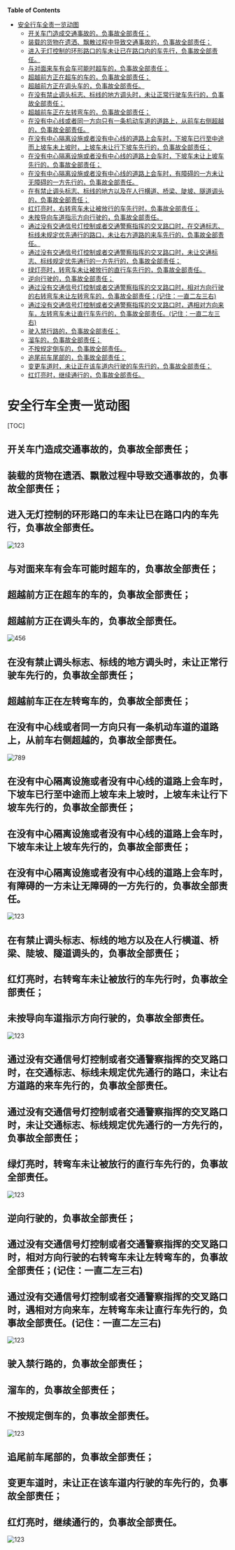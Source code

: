 <!-- START doctoc generated TOC please keep comment here to allow auto update -->
<!-- DON'T EDIT THIS SECTION, INSTEAD RE-RUN doctoc TO UPDATE -->
**Table of Contents**

- [安全行车全责一览动图](#%E5%AE%89%E5%85%A8%E8%A1%8C%E8%BD%A6%E5%85%A8%E8%B4%A3%E4%B8%80%E8%A7%88%E5%8A%A8%E5%9B%BE)
  - [开关车门造成交通事故的，负事故全部责任；](#%E5%BC%80%E5%85%B3%E8%BD%A6%E9%97%A8%E9%80%A0%E6%88%90%E4%BA%A4%E9%80%9A%E4%BA%8B%E6%95%85%E7%9A%84%E8%B4%9F%E4%BA%8B%E6%95%85%E5%85%A8%E9%83%A8%E8%B4%A3%E4%BB%BB)
  - [装载的货物在遗洒、飘散过程中导致交通事故的，负事故全部责任；](#%E8%A3%85%E8%BD%BD%E7%9A%84%E8%B4%A7%E7%89%A9%E5%9C%A8%E9%81%97%E6%B4%92%E9%A3%98%E6%95%A3%E8%BF%87%E7%A8%8B%E4%B8%AD%E5%AF%BC%E8%87%B4%E4%BA%A4%E9%80%9A%E4%BA%8B%E6%95%85%E7%9A%84%E8%B4%9F%E4%BA%8B%E6%95%85%E5%85%A8%E9%83%A8%E8%B4%A3%E4%BB%BB)
  - [进入无灯控制的环形路口的车未让已在路口内的车先行，负事故全部责任。](#%E8%BF%9B%E5%85%A5%E6%97%A0%E7%81%AF%E6%8E%A7%E5%88%B6%E7%9A%84%E7%8E%AF%E5%BD%A2%E8%B7%AF%E5%8F%A3%E7%9A%84%E8%BD%A6%E6%9C%AA%E8%AE%A9%E5%B7%B2%E5%9C%A8%E8%B7%AF%E5%8F%A3%E5%86%85%E7%9A%84%E8%BD%A6%E5%85%88%E8%A1%8C%E8%B4%9F%E4%BA%8B%E6%95%85%E5%85%A8%E9%83%A8%E8%B4%A3%E4%BB%BB)
  - [与对面来车有会车可能时超车的，负事故全部责任；](#%E4%B8%8E%E5%AF%B9%E9%9D%A2%E6%9D%A5%E8%BD%A6%E6%9C%89%E4%BC%9A%E8%BD%A6%E5%8F%AF%E8%83%BD%E6%97%B6%E8%B6%85%E8%BD%A6%E7%9A%84%E8%B4%9F%E4%BA%8B%E6%95%85%E5%85%A8%E9%83%A8%E8%B4%A3%E4%BB%BB)
  - [超越前方正在超车的车的，负事故全部责任；](#%E8%B6%85%E8%B6%8A%E5%89%8D%E6%96%B9%E6%AD%A3%E5%9C%A8%E8%B6%85%E8%BD%A6%E7%9A%84%E8%BD%A6%E7%9A%84%E8%B4%9F%E4%BA%8B%E6%95%85%E5%85%A8%E9%83%A8%E8%B4%A3%E4%BB%BB)
  - [超越前方正在调头车的，负事故全部责任。](#%E8%B6%85%E8%B6%8A%E5%89%8D%E6%96%B9%E6%AD%A3%E5%9C%A8%E8%B0%83%E5%A4%B4%E8%BD%A6%E7%9A%84%E8%B4%9F%E4%BA%8B%E6%95%85%E5%85%A8%E9%83%A8%E8%B4%A3%E4%BB%BB)
  - [在没有禁止调头标志、标线的地方调头时，未让正常行驶车先行的，负事故全部责任；](#%E5%9C%A8%E6%B2%A1%E6%9C%89%E7%A6%81%E6%AD%A2%E8%B0%83%E5%A4%B4%E6%A0%87%E5%BF%97%E6%A0%87%E7%BA%BF%E7%9A%84%E5%9C%B0%E6%96%B9%E8%B0%83%E5%A4%B4%E6%97%B6%E6%9C%AA%E8%AE%A9%E6%AD%A3%E5%B8%B8%E8%A1%8C%E9%A9%B6%E8%BD%A6%E5%85%88%E8%A1%8C%E7%9A%84%E8%B4%9F%E4%BA%8B%E6%95%85%E5%85%A8%E9%83%A8%E8%B4%A3%E4%BB%BB)
  - [超越前车正在左转弯车的，负事故全部责任；](#%E8%B6%85%E8%B6%8A%E5%89%8D%E8%BD%A6%E6%AD%A3%E5%9C%A8%E5%B7%A6%E8%BD%AC%E5%BC%AF%E8%BD%A6%E7%9A%84%E8%B4%9F%E4%BA%8B%E6%95%85%E5%85%A8%E9%83%A8%E8%B4%A3%E4%BB%BB)
  - [在没有中心线或者同一方向只有一条机动车道的道路上，从前车右侧超越的，负事故全部责任。](#%E5%9C%A8%E6%B2%A1%E6%9C%89%E4%B8%AD%E5%BF%83%E7%BA%BF%E6%88%96%E8%80%85%E5%90%8C%E4%B8%80%E6%96%B9%E5%90%91%E5%8F%AA%E6%9C%89%E4%B8%80%E6%9D%A1%E6%9C%BA%E5%8A%A8%E8%BD%A6%E9%81%93%E7%9A%84%E9%81%93%E8%B7%AF%E4%B8%8A%E4%BB%8E%E5%89%8D%E8%BD%A6%E5%8F%B3%E4%BE%A7%E8%B6%85%E8%B6%8A%E7%9A%84%E8%B4%9F%E4%BA%8B%E6%95%85%E5%85%A8%E9%83%A8%E8%B4%A3%E4%BB%BB)
  - [在没有中心隔离设施或者没有中心线的道路上会车时，下坡车已行至中途而上坡车未上坡时，上坡车未让行下坡车先行的，负事故全部责任；](#%E5%9C%A8%E6%B2%A1%E6%9C%89%E4%B8%AD%E5%BF%83%E9%9A%94%E7%A6%BB%E8%AE%BE%E6%96%BD%E6%88%96%E8%80%85%E6%B2%A1%E6%9C%89%E4%B8%AD%E5%BF%83%E7%BA%BF%E7%9A%84%E9%81%93%E8%B7%AF%E4%B8%8A%E4%BC%9A%E8%BD%A6%E6%97%B6%E4%B8%8B%E5%9D%A1%E8%BD%A6%E5%B7%B2%E8%A1%8C%E8%87%B3%E4%B8%AD%E9%80%94%E8%80%8C%E4%B8%8A%E5%9D%A1%E8%BD%A6%E6%9C%AA%E4%B8%8A%E5%9D%A1%E6%97%B6%E4%B8%8A%E5%9D%A1%E8%BD%A6%E6%9C%AA%E8%AE%A9%E8%A1%8C%E4%B8%8B%E5%9D%A1%E8%BD%A6%E5%85%88%E8%A1%8C%E7%9A%84%E8%B4%9F%E4%BA%8B%E6%95%85%E5%85%A8%E9%83%A8%E8%B4%A3%E4%BB%BB)
  - [在没有中心隔离设施或者没有中心线的道路上会车时，下坡车未让上坡车先行的，负事故全部责任；](#%E5%9C%A8%E6%B2%A1%E6%9C%89%E4%B8%AD%E5%BF%83%E9%9A%94%E7%A6%BB%E8%AE%BE%E6%96%BD%E6%88%96%E8%80%85%E6%B2%A1%E6%9C%89%E4%B8%AD%E5%BF%83%E7%BA%BF%E7%9A%84%E9%81%93%E8%B7%AF%E4%B8%8A%E4%BC%9A%E8%BD%A6%E6%97%B6%E4%B8%8B%E5%9D%A1%E8%BD%A6%E6%9C%AA%E8%AE%A9%E4%B8%8A%E5%9D%A1%E8%BD%A6%E5%85%88%E8%A1%8C%E7%9A%84%E8%B4%9F%E4%BA%8B%E6%95%85%E5%85%A8%E9%83%A8%E8%B4%A3%E4%BB%BB)
  - [在没有中心隔离设施或者没有中心线的道路上会车时，有障碍的一方未让无障碍的一方先行的，负事故全部责任。](#%E5%9C%A8%E6%B2%A1%E6%9C%89%E4%B8%AD%E5%BF%83%E9%9A%94%E7%A6%BB%E8%AE%BE%E6%96%BD%E6%88%96%E8%80%85%E6%B2%A1%E6%9C%89%E4%B8%AD%E5%BF%83%E7%BA%BF%E7%9A%84%E9%81%93%E8%B7%AF%E4%B8%8A%E4%BC%9A%E8%BD%A6%E6%97%B6%E6%9C%89%E9%9A%9C%E7%A2%8D%E7%9A%84%E4%B8%80%E6%96%B9%E6%9C%AA%E8%AE%A9%E6%97%A0%E9%9A%9C%E7%A2%8D%E7%9A%84%E4%B8%80%E6%96%B9%E5%85%88%E8%A1%8C%E7%9A%84%E8%B4%9F%E4%BA%8B%E6%95%85%E5%85%A8%E9%83%A8%E8%B4%A3%E4%BB%BB)
  - [在有禁止调头标志、标线的地方以及在人行横道、桥梁、陡坡、隧道调头的，负事故全部责任；](#%E5%9C%A8%E6%9C%89%E7%A6%81%E6%AD%A2%E8%B0%83%E5%A4%B4%E6%A0%87%E5%BF%97%E6%A0%87%E7%BA%BF%E7%9A%84%E5%9C%B0%E6%96%B9%E4%BB%A5%E5%8F%8A%E5%9C%A8%E4%BA%BA%E8%A1%8C%E6%A8%AA%E9%81%93%E6%A1%A5%E6%A2%81%E9%99%A1%E5%9D%A1%E9%9A%A7%E9%81%93%E8%B0%83%E5%A4%B4%E7%9A%84%E8%B4%9F%E4%BA%8B%E6%95%85%E5%85%A8%E9%83%A8%E8%B4%A3%E4%BB%BB)
  - [红灯亮时，右转弯车未让被放行的车先行时，负事故全部责任；](#%E7%BA%A2%E7%81%AF%E4%BA%AE%E6%97%B6%E5%8F%B3%E8%BD%AC%E5%BC%AF%E8%BD%A6%E6%9C%AA%E8%AE%A9%E8%A2%AB%E6%94%BE%E8%A1%8C%E7%9A%84%E8%BD%A6%E5%85%88%E8%A1%8C%E6%97%B6%E8%B4%9F%E4%BA%8B%E6%95%85%E5%85%A8%E9%83%A8%E8%B4%A3%E4%BB%BB)
  - [未按导向车道指示方向行驶的，负事故全部责任。](#%E6%9C%AA%E6%8C%89%E5%AF%BC%E5%90%91%E8%BD%A6%E9%81%93%E6%8C%87%E7%A4%BA%E6%96%B9%E5%90%91%E8%A1%8C%E9%A9%B6%E7%9A%84%E8%B4%9F%E4%BA%8B%E6%95%85%E5%85%A8%E9%83%A8%E8%B4%A3%E4%BB%BB)
  - [通过没有交通信号灯控制或者交通警察指挥的交叉路口时，在交通标志、标线未规定优先通行的路口，未让右方道路的来车先行的，负事故全部责任。](#%E9%80%9A%E8%BF%87%E6%B2%A1%E6%9C%89%E4%BA%A4%E9%80%9A%E4%BF%A1%E5%8F%B7%E7%81%AF%E6%8E%A7%E5%88%B6%E6%88%96%E8%80%85%E4%BA%A4%E9%80%9A%E8%AD%A6%E5%AF%9F%E6%8C%87%E6%8C%A5%E7%9A%84%E4%BA%A4%E5%8F%89%E8%B7%AF%E5%8F%A3%E6%97%B6%E5%9C%A8%E4%BA%A4%E9%80%9A%E6%A0%87%E5%BF%97%E6%A0%87%E7%BA%BF%E6%9C%AA%E8%A7%84%E5%AE%9A%E4%BC%98%E5%85%88%E9%80%9A%E8%A1%8C%E7%9A%84%E8%B7%AF%E5%8F%A3%E6%9C%AA%E8%AE%A9%E5%8F%B3%E6%96%B9%E9%81%93%E8%B7%AF%E7%9A%84%E6%9D%A5%E8%BD%A6%E5%85%88%E8%A1%8C%E7%9A%84%E8%B4%9F%E4%BA%8B%E6%95%85%E5%85%A8%E9%83%A8%E8%B4%A3%E4%BB%BB)
  - [通过没有交通信号灯控制或者交通警察指挥的交叉路口时，未让交通标志、标线规定优先通行的一方先行的，负事故全部责任；](#%E9%80%9A%E8%BF%87%E6%B2%A1%E6%9C%89%E4%BA%A4%E9%80%9A%E4%BF%A1%E5%8F%B7%E7%81%AF%E6%8E%A7%E5%88%B6%E6%88%96%E8%80%85%E4%BA%A4%E9%80%9A%E8%AD%A6%E5%AF%9F%E6%8C%87%E6%8C%A5%E7%9A%84%E4%BA%A4%E5%8F%89%E8%B7%AF%E5%8F%A3%E6%97%B6%E6%9C%AA%E8%AE%A9%E4%BA%A4%E9%80%9A%E6%A0%87%E5%BF%97%E6%A0%87%E7%BA%BF%E8%A7%84%E5%AE%9A%E4%BC%98%E5%85%88%E9%80%9A%E8%A1%8C%E7%9A%84%E4%B8%80%E6%96%B9%E5%85%88%E8%A1%8C%E7%9A%84%E8%B4%9F%E4%BA%8B%E6%95%85%E5%85%A8%E9%83%A8%E8%B4%A3%E4%BB%BB)
  - [绿灯亮时，转弯车未让被放行的直行车先行的，负事故全部责任。](#%E7%BB%BF%E7%81%AF%E4%BA%AE%E6%97%B6%E8%BD%AC%E5%BC%AF%E8%BD%A6%E6%9C%AA%E8%AE%A9%E8%A2%AB%E6%94%BE%E8%A1%8C%E7%9A%84%E7%9B%B4%E8%A1%8C%E8%BD%A6%E5%85%88%E8%A1%8C%E7%9A%84%E8%B4%9F%E4%BA%8B%E6%95%85%E5%85%A8%E9%83%A8%E8%B4%A3%E4%BB%BB)
  - [逆向行驶的，负事故全部责任；](#%E9%80%86%E5%90%91%E8%A1%8C%E9%A9%B6%E7%9A%84%E8%B4%9F%E4%BA%8B%E6%95%85%E5%85%A8%E9%83%A8%E8%B4%A3%E4%BB%BB)
  - [通过没有交通信号灯控制或者交通警察指挥的交叉路口时，相对方向行驶的右转弯车未让左转弯车的，负事故全部责任；(记住：一直二左三右)](#%E9%80%9A%E8%BF%87%E6%B2%A1%E6%9C%89%E4%BA%A4%E9%80%9A%E4%BF%A1%E5%8F%B7%E7%81%AF%E6%8E%A7%E5%88%B6%E6%88%96%E8%80%85%E4%BA%A4%E9%80%9A%E8%AD%A6%E5%AF%9F%E6%8C%87%E6%8C%A5%E7%9A%84%E4%BA%A4%E5%8F%89%E8%B7%AF%E5%8F%A3%E6%97%B6%E7%9B%B8%E5%AF%B9%E6%96%B9%E5%90%91%E8%A1%8C%E9%A9%B6%E7%9A%84%E5%8F%B3%E8%BD%AC%E5%BC%AF%E8%BD%A6%E6%9C%AA%E8%AE%A9%E5%B7%A6%E8%BD%AC%E5%BC%AF%E8%BD%A6%E7%9A%84%E8%B4%9F%E4%BA%8B%E6%95%85%E5%85%A8%E9%83%A8%E8%B4%A3%E4%BB%BB%E8%AE%B0%E4%BD%8F%E4%B8%80%E7%9B%B4%E4%BA%8C%E5%B7%A6%E4%B8%89%E5%8F%B3)
  - [通过没有交通信号灯控制或者交通警察指挥的交叉路口时，遇相对方向来车，左转弯车未让直行车先行的，负事故全部责任。(记住：一直二左三右)](#%E9%80%9A%E8%BF%87%E6%B2%A1%E6%9C%89%E4%BA%A4%E9%80%9A%E4%BF%A1%E5%8F%B7%E7%81%AF%E6%8E%A7%E5%88%B6%E6%88%96%E8%80%85%E4%BA%A4%E9%80%9A%E8%AD%A6%E5%AF%9F%E6%8C%87%E6%8C%A5%E7%9A%84%E4%BA%A4%E5%8F%89%E8%B7%AF%E5%8F%A3%E6%97%B6%E9%81%87%E7%9B%B8%E5%AF%B9%E6%96%B9%E5%90%91%E6%9D%A5%E8%BD%A6%E5%B7%A6%E8%BD%AC%E5%BC%AF%E8%BD%A6%E6%9C%AA%E8%AE%A9%E7%9B%B4%E8%A1%8C%E8%BD%A6%E5%85%88%E8%A1%8C%E7%9A%84%E8%B4%9F%E4%BA%8B%E6%95%85%E5%85%A8%E9%83%A8%E8%B4%A3%E4%BB%BB%E8%AE%B0%E4%BD%8F%E4%B8%80%E7%9B%B4%E4%BA%8C%E5%B7%A6%E4%B8%89%E5%8F%B3)
  - [驶入禁行路的，负事故全部责任；](#%E9%A9%B6%E5%85%A5%E7%A6%81%E8%A1%8C%E8%B7%AF%E7%9A%84%E8%B4%9F%E4%BA%8B%E6%95%85%E5%85%A8%E9%83%A8%E8%B4%A3%E4%BB%BB)
  - [溜车的，负事故全部责任；](#%E6%BA%9C%E8%BD%A6%E7%9A%84%E8%B4%9F%E4%BA%8B%E6%95%85%E5%85%A8%E9%83%A8%E8%B4%A3%E4%BB%BB)
  - [不按规定倒车的，负事故全部责任。](#%E4%B8%8D%E6%8C%89%E8%A7%84%E5%AE%9A%E5%80%92%E8%BD%A6%E7%9A%84%E8%B4%9F%E4%BA%8B%E6%95%85%E5%85%A8%E9%83%A8%E8%B4%A3%E4%BB%BB)
  - [追尾前车尾部的，负事故全部责任；](#%E8%BF%BD%E5%B0%BE%E5%89%8D%E8%BD%A6%E5%B0%BE%E9%83%A8%E7%9A%84%E8%B4%9F%E4%BA%8B%E6%95%85%E5%85%A8%E9%83%A8%E8%B4%A3%E4%BB%BB)
  - [变更车道时，未让正在该车道内行驶的车先行的，负事故全部责任；](#%E5%8F%98%E6%9B%B4%E8%BD%A6%E9%81%93%E6%97%B6%E6%9C%AA%E8%AE%A9%E6%AD%A3%E5%9C%A8%E8%AF%A5%E8%BD%A6%E9%81%93%E5%86%85%E8%A1%8C%E9%A9%B6%E7%9A%84%E8%BD%A6%E5%85%88%E8%A1%8C%E7%9A%84%E8%B4%9F%E4%BA%8B%E6%95%85%E5%85%A8%E9%83%A8%E8%B4%A3%E4%BB%BB)
  - [红灯亮时，继续通行的，负事故全部责任。](#%E7%BA%A2%E7%81%AF%E4%BA%AE%E6%97%B6%E7%BB%A7%E7%BB%AD%E9%80%9A%E8%A1%8C%E7%9A%84%E8%B4%9F%E4%BA%8B%E6%95%85%E5%85%A8%E9%83%A8%E8%B4%A3%E4%BB%BB)

<!-- END doctoc generated TOC please keep comment here to allow auto update -->

# 安全行车全责一览动图

[TOC]

## 开关车门造成交通事故的，负事故全部责任；
## 装载的货物在遗洒、飘散过程中导致交通事故的，负事故全部责任；
## 进入无灯控制的环形路口的车未让已在路口内的车先行，负事故全部责任。
![123](DT_CarAccident/123.gif)

## 与对面来车有会车可能时超车的，负事故全部责任；
## 超越前方正在超车的车的，负事故全部责任；
## 超越前方正在调头车的，负事故全部责任。
![456](DT_CarAccident/456.gif)

## 在没有禁止调头标志、标线的地方调头时，未让正常行驶车先行的，负事故全部责任；
## 超越前车正在左转弯车的，负事故全部责任；
## 在没有中心线或者同一方向只有一条机动车道的道路上，从前车右侧超越的，负事故全部责任。
![789](DT_CarAccident/789.gif)

## 在没有中心隔离设施或者没有中心线的道路上会车时，下坡车已行至中途而上坡车未上坡时，上坡车未让行下坡车先行的，负事故全部责任；
## 在没有中心隔离设施或者没有中心线的道路上会车时，下坡车未让上坡车先行的，负事故全部责任；
## 在没有中心隔离设施或者没有中心线的道路上会车时，有障碍的一方未让无障碍的一方先行的，负事故全部责任。
![123](DT_CarAccident/101112.gif)

## 在有禁止调头标志、标线的地方以及在人行横道、桥梁、陡坡、隧道调头的，负事故全部责任；
## 红灯亮时，右转弯车未让被放行的车先行时，负事故全部责任；
## 未按导向车道指示方向行驶的，负事故全部责任。
![123](DT_CarAccident/131415.gif)

## 通过没有交通信号灯控制或者交通警察指挥的交叉路口时，在交通标志、标线未规定优先通行的路口，未让右方道路的来车先行的，负事故全部责任。
## 通过没有交通信号灯控制或者交通警察指挥的交叉路口时，未让交通标志、标线规定优先通行的一方先行的，负事故全部责任；
## 绿灯亮时，转弯车未让被放行的直行车先行的，负事故全部责任。
![123](DT_CarAccident/161718.gif)

## 逆向行驶的，负事故全部责任；
## 通过没有交通信号灯控制或者交通警察指挥的交叉路口时，相对方向行驶的右转弯车未让左转弯车的，负事故全部责任；(记住：一直二左三右)
## 通过没有交通信号灯控制或者交通警察指挥的交叉路口时，遇相对方向来车，左转弯车未让直行车先行的，负事故全部责任。(记住：一直二左三右)
![123](DT_CarAccident/192021.gif)

## 驶入禁行路的，负事故全部责任；
## 溜车的，负事故全部责任；
## 不按规定倒车的，负事故全部责任。
![123](DT_CarAccident/222324.gif)

## 追尾前车尾部的，负事故全部责任；
## 变更车道时，未让正在该车道内行驶的车先行的，负事故全部责任；
## 红灯亮时，继续通行的，负事故全部责任。
![123](DT_CarAccident/252627.gif)
